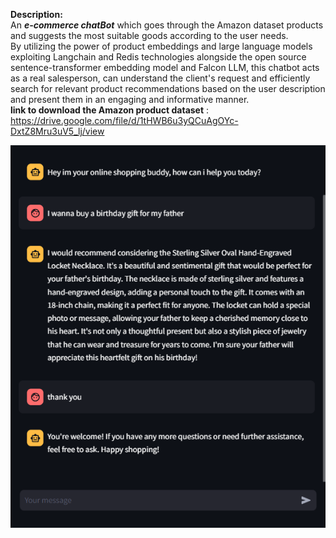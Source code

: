 **Description:**  
An ***e-commerce chatBot*** which goes through the Amazon dataset products and suggests the most suitable goods according to the user needs.  
By utilizing the power of product embeddings and large language models exploiting Langchain and Redis technologies alongside the open source sentence-transformer embedding model and Falcon LLM, this chatbot acts as a real salesperson, can understand the client's request and efficiently search for relevant product recommendations based on the user description and present them in an engaging and informative manner.  
**link to download the Amazon product dataset** : https://drive.google.com/file/d/1tHWB6u3yQCuAgOYc-DxtZ8Mru3uV5_lj/view 

<img
  src="./display.png"
  style="display: inline-block, margin: 0 auto">
